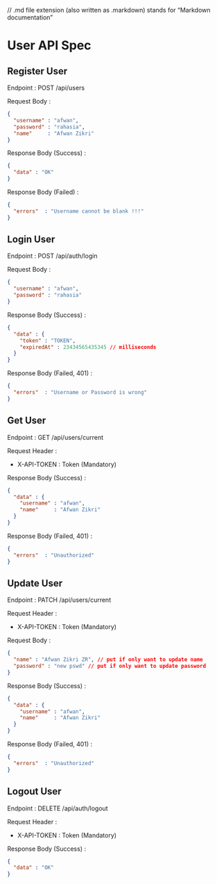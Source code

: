 // .md file extension (also written as .markdown) stands for “Markdown documentation”
# User API Spec

## Register User
Endpoint : POST /api/users

Request Body :
```json
{
  "username" : "afwan",
  "password" : "rahasia",
  "name"     : "Afwan Zikri"
}
```

Response Body (Success) :
```json
{
  "data" : "OK"
}
```
Response Body (Failed) :
```json
{
  "errors"  : "Username cannot be blank !!!"
}
```

## Login User
Endpoint : POST /api/auth/login

Request Body :
```json
{
  "username" : "afwan",
  "password" : "rahasia"
}
```

Response Body (Success) :
```json
{
  "data" : {
    "token" : "TOKEN",
    "expiredAt" : 23434565435345 // milliseconds
  }
}
```
Response Body (Failed, 401) :
```json
{
  "errors"  : "Username or Password is wrong"
}
```

## Get User
Endpoint : GET /api/users/current

Request Header :
- X-API-TOKEN : Token (Mandatory)

Response Body (Success) :
```json
{
  "data" : {
    "username" : "afwan",
    "name"     : "Afwan Zikri"
  }
}
```
Response Body (Failed, 401) :
```json
{
  "errors"  : "Unauthorized"
}
```

## Update User
Endpoint : PATCH /api/users/current

Request Header :
- X-API-TOKEN : Token (Mandatory)

Request Body :
```json
{
  "name" : "Afwan Zikri ZR", // put if only want to update name
  "password" : "new pswd" // put if only want to update password
}
```

Response Body (Success) :
```json
{
  "data" : {
    "username" : "afwan",
    "name"     : "Afwan Zikri"
  }
}
```
Response Body (Failed, 401) :
```json
{
  "errors"  : "Unauthorized"
}
```

## Logout User
Endpoint : DELETE /api/auth/logout

Request Header :
- X-API-TOKEN : Token (Mandatory)

Response Body (Success) :
```json
{
  "data" : "OK"
}
```